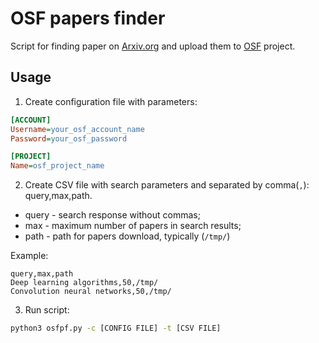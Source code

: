 # OSF papers finder

Script for finding paper on [Arxiv.org](https://arxiv.org) and upload them to [OSF](https://osf.io/) project.

## Usage


1. Create configuration file with parameters:

```ini
[ACCOUNT]
Username=your_osf_account_name
Password=your_osf_password

[PROJECT]
Name=osf_project_name
```

2. Create CSV file with search parameters and separated by comma(`,`): query,max,path.

- query - search response without commas;
- max - maximum number of papers in search results;
- path - path for papers download, typically (`/tmp/`)

Example:

```csv
query,max,path
Deep learning algorithms,50,/tmp/
Convolution neural networks,50,/tmp/
```

3. Run script:

```sh
python3 osfpf.py -c [CONFIG FILE] -t [CSV FILE]
```
